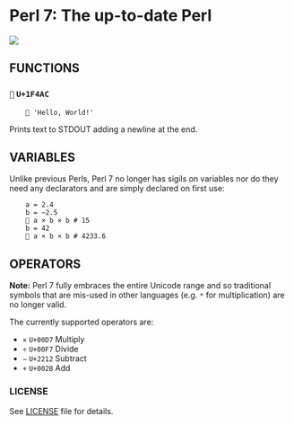 # Perl 7: The up-to-date Perl

![](https://avatars2.githubusercontent.com/u/25326498?v=3&s=200)

## FUNCTIONS

### `💬` `U+1F4AC`

```
    💬 'Hello, World!'
```

Prints text to STDOUT adding a newline at the end.

## VARIABLES

Unlike previous Perls, Perl 7 no longer has sigils on variables nor do they
need any declarators and are simply declared on first use:

```
    a = 2.4
    b = −2.5
    💬 a × b × b # 15
    b = 42
    💬 a × b × b # 4233.6
```

## OPERATORS

**Note:** Perl 7 fully embraces the entire Unicode range and so traditional
symbols that are mis-used in other languages (e.g. `*` for multiplication) are
no longer valid.

The currently supported operators are:

- `×` `U+00D7` Multiply
- `÷` `U+00F7` Divide
- `−` `U+2212` Subtract
- `+` `U+002B` Add

### LICENSE

See [LICENSE](LICENSE) file for details.
